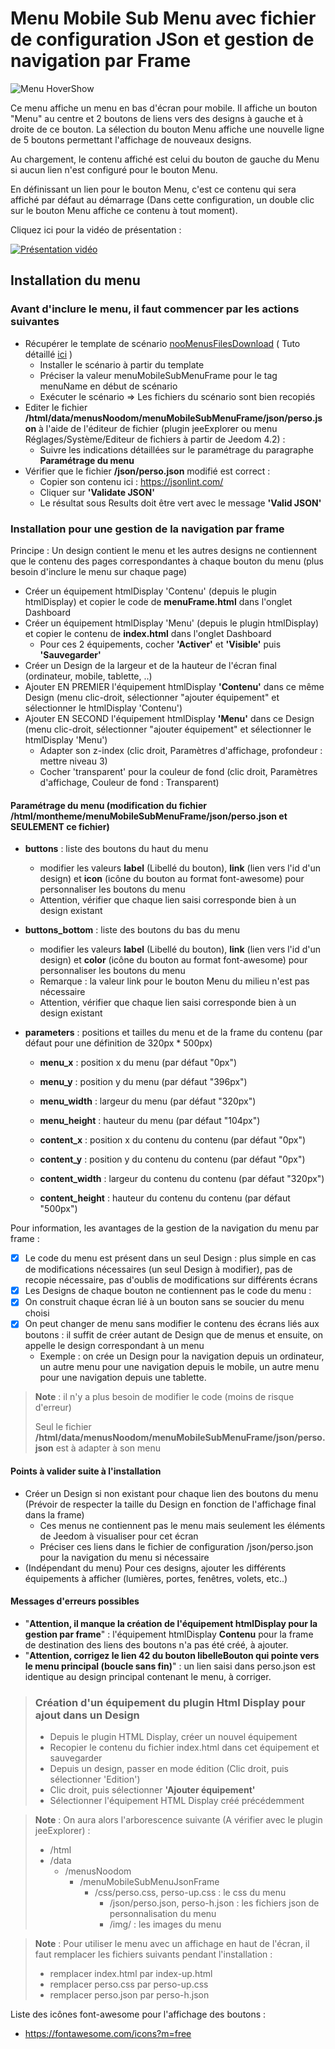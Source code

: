 # Menu Mobile Sub Menu avec fichier de configuration JSon et gestion de navigation par Frame
![Menu HoverShow](./doc/images/menuOuvert.png)

Ce menu affiche un menu en bas d'écran pour mobile.
Il affiche un bouton "Menu" au centre et 2 boutons de liens vers des designs à gauche et à droite de ce bouton.
La sélection du bouton Menu affiche une nouvelle ligne de 5 boutons permettant l'affichage de nouveaux designs.

Au chargement, le contenu affiché est celui du bouton de gauche du Menu si aucun lien n'est configuré pour le bouton Menu.

En définissant un lien pour le bouton Menu, c'est ce contenu qui sera affiché par défaut au démarrage (Dans cette configuration, un double clic sur le bouton Menu affiche ce contenu à tout moment).

Cliquez ici pour la vidéo de présentation :

[![Présentation vidéo](https://img.youtube.com/vi/z3bSMKbSDKY/0.jpg)](https://www.youtube.com/watch?v=z3bSMKbSDKY)

## Installation du menu

### Avant d'inclure le menu, il faut commencer par les actions suivantes

   - Récupérer le template de scénario [nooMenusFilesDownload](../nooMenusFilesDownload.json) ( Tuto détaillé [ici](../installation/README.md) )
        - Installer le scénario à partir du template
        - Préciser la valeur menuMobileSubMenuFrame pour le tag menuName en début de scénario
        - Exécuter le scénario => Les fichiers du scénario sont bien recopiés
   - Editer le fichier **/html/data/menusNoodom/menuMobileSubMenuFrame/json/perso.json** à l'aide de l'éditeur de fichier (plugin jeeExplorer ou menu Réglages/Système/Editeur de fichiers à partir de Jeedom 4.2) :
        - Suivre les indications détaillées sur le paramétrage du paragraphe **Paramétrage du menu**
   - Vérifier que le fichier **/json/perso.json** modifié est correct :
        - Copier son contenu ici : https://jsonlint.com/
        - Cliquer sur **'Validate JSON'**
        - Le résultat sous Results doit être vert avec le message **'Valid JSON'**

### Installation pour une gestion de la navigation par frame

Principe : Un design contient le menu et les autres designs ne contiennent que le contenu des pages correspondantes à chaque bouton du menu (plus besoin d'inclure le menu sur chaque page)

   - Créer un équipement htmlDisplay 'Contenu' (depuis le plugin htmlDisplay) et copier le code de **menuFrame.html** dans l'onglet Dashboard
   - Créer un équipement htmlDisplay 'Menu' (depuis le plugin htmlDisplay) et copier le contenu de **index.html** dans l'onglet Dashboard
        - Pour ces 2 équipements, cocher **'Activer'** et **'Visible'** puis **'Sauvegarder'**
   - Créer un Design de la largeur et de la hauteur de l'écran final (ordinateur, mobile, tablette, ..)
   - Ajouter EN PREMIER l'équipement htmlDisplay **'Contenu'** dans ce même Design (menu clic-droit, sélectionner "ajouter équipement" et sélectionner le htmlDisplay 'Contenu')
   - Ajouter EN SECOND l'équipement htmlDisplay **'Menu'** dans ce Design (menu clic-droit, sélectionner "ajouter équipement" et sélectionner le htmlDisplay 'Menu')
        - Adapter son z-index (clic droit, Paramètres d'affichage, profondeur : mettre niveau 3)
        - Cocher 'transparent' pour la couleur de fond (clic droit, Paramètres d'affichage, Couleur de fond : Transparent)

#### Paramétrage du menu (modification du fichier /html/montheme/menuMobileSubMenuFrame/json/perso.json et SEULEMENT ce fichier)

   - **buttons** : liste des boutons du haut du menu
      - modifier les valeurs **label** (Libellé du bouton), **link** (lien vers l'id d'un design) et **icon** (icône du bouton au format font-awesome) pour personnaliser les boutons du menu
      - Attention, vérifier que chaque lien saisi corresponde bien à un design existant   

   - **buttons_bottom** : liste des boutons du bas du menu
      - modifier les valeurs **label** (Libellé du bouton), **link** (lien vers l'id d'un design) et **color** (icône du bouton au format font-awesome) pour personnaliser les boutons du menu
      - Remarque : la valeur link pour le bouton Menu du milieu n'est pas nécessaire
      - Attention, vérifier que chaque lien saisi corresponde bien à un design existant

   - **parameters** : positions et tailles du menu et de la frame du contenu (par défaut pour une définition de 320px * 500px)
      - **menu_x** : position x du menu (par défaut "0px")
      - **menu_y** : position y du menu (par défaut "396px")
      - **menu_width** : largeur du menu (par défaut "320px")
      - **menu_height** : hauteur du menu (par défaut "104px")

      - **content_x** : position x du contenu du contenu (par défaut "0px")
      - **content_y** : position y du contenu du contenu (par défaut "0px")
      - **content_width** : largeur du contenu du contenu (par défaut "320px")
      - **content_height** : hauteur du contenu du contenu (par défaut "500px")        

Pour information, les avantages de la gestion de la navigation du menu par frame :
- [x] Le code du menu est présent dans un seul Design : plus simple en cas de modifications nécessaires (un seul Design à modifier), pas de recopie nécessaire, pas d'oublis de modifications sur différents écrans
- [x] Les Designs de chaque bouton ne contiennent pas le code du menu :
- [x] On construit chaque écran lié à un bouton sans se soucier du menu choisi
- [x] On peut changer de menu sans modifier le contenu des écrans liés aux boutons : il suffit de créer autant de Design que de menus et ensuite, on appelle le design correspondant à un menu
   - Exemple : on crée un Design pour la navigation depuis un ordinateur, un autre menu pour une navigation depuis le mobile, un autre menu pour une navigation depuis une tablette.

>**Note** : il n'y a plus besoin de modifier le code (moins de risque d'erreur)
>
>Seul le fichier  **/html/data/menusNoodom/menuMobileSubMenuFrame/json/perso.json** est à adapter à son menu

#### Points à valider suite à l'installation

   - Créer un Design si non existant pour chaque lien des boutons du menu (Prévoir de respecter la taille du Design en fonction de l'affichage final dans la frame)
        - Ces menus ne contiennent pas le menu mais seulement les éléments de Jeedom à visualiser pour cet écran
        - Préciser ces liens dans le fichier de configuration /json/perso.json pour la navigation du menu si nécessaire
   - (Indépendant du menu) Pour ces designs, ajouter les différents équipements à afficher (lumières, portes, fenêtres, volets, etc..)

#### Messages d'erreurs possibles

   - "**Attention, il manque la création de l'équipement htmlDisplay pour la gestion par frame**" : l'équipement htmlDisplay **Contenu** pour la frame de destination des liens des boutons n'a pas été créé, à ajouter.
   - "**Attention, corrigez le lien 42 du bouton libelleBouton qui pointe vers le menu principal (boucle sans fin)**" : un lien saisi dans perso.json est identique au design principal contenant le menu, à corriger.

>### Création d'un équipement du plugin Html Display pour ajout dans un Design
>
>   - Depuis le plugin HTML Display, créer un nouvel équipement
>   - Recopier le contenu du fichier index.html dans cet équipement et sauvegarder
>   - Depuis un design, passer en mode édition (Clic droit, puis sélectionner 'Edition')
>   - Clic droit, puis sélectionner **'Ajouter équipement'**
>   - Sélectionner l'équipement HTML Display créé précédemment

>**Note** : On aura alors l'arborescence suivante (A vérifier avec le plugin jeeExplorer) :
>
>- /html
>  - /data
>    - /menusNoodom
>      - /menuMobileSubMenuJsonFrame
>        - /css/perso.css, perso-up.css : le css du menu
>          - /json/perso.json, perso-h.json : les fichiers json de personnalisation du menu
>          - /img/ : les images du menu

>**Note** : Pour utiliser le menu avec un affichage en haut de l'écran, il faut remplacer les fichiers suivants pendant l'installation :
>
>- remplacer index.html par index-up.html
>- remplacer perso.css par perso-up.css
>- remplacer perso.json par perso-h.json

Liste des icônes font-awesome pour l'affichage des boutons :
- https://fontawesome.com/icons?m=free
